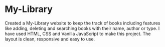 # My-Library
Created a My-Library website to keep the track of books including features like adding, deleting and searching books with their name, author or type. I have used HTML, CSS and Vanilla JavaScript to make this project.
The layout is clean, responsive and easy to use. 
